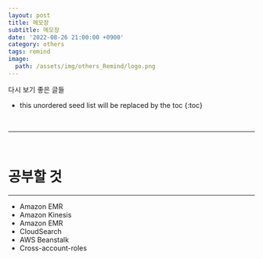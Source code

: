 ```yaml
---
layout: post
title: 메모장
subtitle: 메모장
date: '2022-08-26 21:00:00 +0900'
category: others
tags: remind
image:
  path: /assets/img/others_Remind/logo.png
---
```


다시 보기 좋은 글들

<!--more-->

* this unordered seed list will be replaced by the toc
{:toc}

<br>
<hr/>
<br>

# 공부할 것
---

* Amazon EMR
* Amazon Kinesis
* Amazon EMR
* CloudSearch
* AWS Beanstalk
* Cross-account-roles



